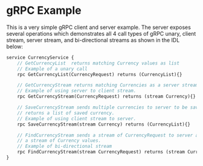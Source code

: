# gRPC Example
This is a very simple gRPC client and server example.  The server exposes several operations
which demonstrates all 4 call types of gRPC unary, client stream, server stream, and 
bi-directional streams as shown in the IDL below:

```protobuf
service CurrencyService {
    // GetCurrencyList  returns matching Currency values as list
    // Example of a unary call
    rpc GetCurrencyList(CurrencyRequest) returns (CurrencyList){}

    // GetCurrencyStream returns matching Currencies as a server stream
    // Example of using server to client stream.
    rpc GetCurrencyStream(CurrencyRequest) returns (stream Currency){}

    // SaveCurrencyStream sends multiple currencies to server to be saved
    // returns a list of saved currency.
    // Example of using client stream to server.
    rpc SaveCurrencyStream(stream Currency) returns (CurrencyList){}

    // FindCurrencyStream sends a stream of CurrencyRequest to server and returns
    // a stream of Currency values.
    // Example of bi-directional stream
    rpc FindCurrencyStream(stream CurrencyRequest) returns (stream Currency){}
}
```
